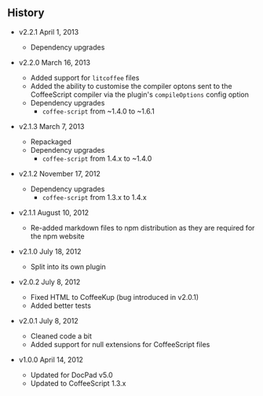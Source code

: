 ## History

- v2.2.1 April 1, 2013
	- Dependency upgrades

- v2.2.0 March 16, 2013
	- Added support for `litcoffee` files
	- Added the ability to customise the compiler optons sent to the CoffeeScript compiler via the plugin's `compileOptions` config option
	- Dependency upgrades
		-  `coffee-script` from ~1.4.0 to ~1.6.1

- v2.1.3 March 7, 2013
	- Repackaged
	- Dependency upgrades
		-  `coffee-script` from 1.4.x to ~1.4.0

- v2.1.2 November 17, 2012
	- Dependency upgrades
		-  `coffee-script` from 1.3.x to 1.4.x

- v2.1.1 August 10, 2012
	- Re-added markdown files to npm distribution as they are required for the npm website

- v2.1.0 July 18, 2012
	- Split into its own plugin

- v2.0.2 July 8, 2012
	- Fixed HTML to CoffeeKup (bug introduced in v2.0.1)
	- Added better tests

- v2.0.1 July 8, 2012
	- Cleaned code a bit
	- Added support for null extensions for CoffeeScript files

- v1.0.0 April 14, 2012
	- Updated for DocPad v5.0
	- Updated to CoffeeScript 1.3.x
